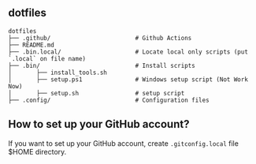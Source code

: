 ## dotfiles

```
dotfiles
├── .github/                        # Github Actions
├── README.md
├── .bin.local/                     # Locate local only scripts (put `.local` on file name)
├── .bin/                           # Install scripts
│       ├── install_tools.sh
│       ├── setup.ps1               # Windows setup script (Not Work Now)
│       ├── setup.sh                # setup script
├── .config/                        # Configuration files
```

## How to set up your GitHub account?
If you want to set up your GitHub account, create `.gitconfig.local` file $HOME directory.
